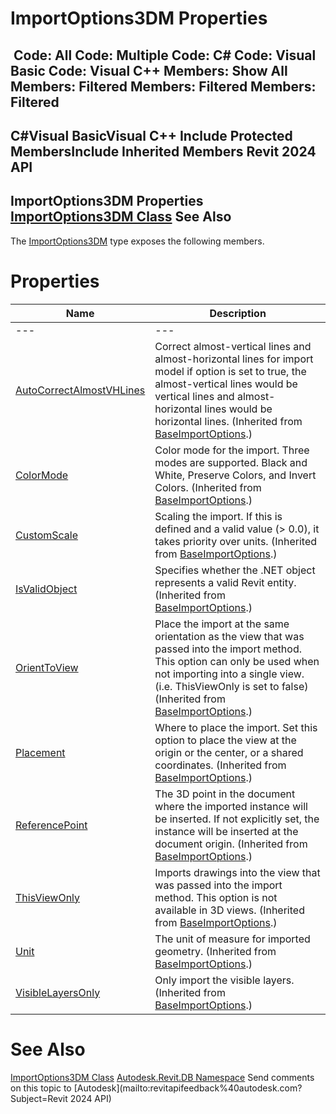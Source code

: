 # ImportOptions3DM Properties

﻿
 Code: All Code: Multiple Code: C# Code: Visual Basic Code: Visual C++  Members: Show All Members: Filtered Members: Filtered Members: Filtered   
---  
C#Visual BasicVisual C++
Include Protected MembersInclude Inherited Members
Revit 2024 API  
---  
ImportOptions3DM Properties  
[ImportOptions3DM Class](72310605-e939-bc8c-c790-642da4cc02cb.md "ImportOptions3DM Class") See Also  
---  
The [ImportOptions3DM](72310605-e939-bc8c-c790-642da4cc02cb.md "ImportOptions3DM Class") type exposes the following members.
# Properties
| Name | Description |
| --- | --- |
| --- | --- | --- |
| [AutoCorrectAlmostVHLines](9b06404d-6f5f-f982-7431-94e6dd42ea50.md "AutoCorrectAlmostVHLines Property") | Correct almost-vertical lines and almost-horizontal lines for import model if option is set to true, the almost-vertical lines would be vertical lines and almost-horizontal lines would be horizontal lines.  (Inherited from [BaseImportOptions](75898e94-cff4-fb64-c613-9596599444c4.md "BaseImportOptions Class").) |
| [ColorMode](eaa2af9c-97e4-ac51-32b1-b64c3d29168e.md "ColorMode Property") | Color mode for the import. Three modes are supported. Black and White, Preserve Colors, and Invert Colors.  (Inherited from [BaseImportOptions](75898e94-cff4-fb64-c613-9596599444c4.md "BaseImportOptions Class").) |
| [CustomScale](eca4b856-2186-5203-0503-d6151e795241.md "CustomScale Property") | Scaling the import. If this is defined and a valid value (> 0.0), it takes priority over units.  (Inherited from [BaseImportOptions](75898e94-cff4-fb64-c613-9596599444c4.md "BaseImportOptions Class").) |
| [IsValidObject](505ddddc-c6ee-8c1f-35b5-021ddb91a7ce.md "IsValidObject Property") | Specifies whether the .NET object represents a valid Revit entity.  (Inherited from [BaseImportOptions](75898e94-cff4-fb64-c613-9596599444c4.md "BaseImportOptions Class").) |
| [OrientToView](cf3aa697-26ed-422d-85f2-ec46f7abd5cf.md "OrientToView Property") | Place the import at the same orientation as the view that was passed into the import method. This option can only be used when not importing into a single view.(i.e. ThisViewOnly is set to false)  (Inherited from [BaseImportOptions](75898e94-cff4-fb64-c613-9596599444c4.md "BaseImportOptions Class").) |
| [Placement](944f0437-1dcf-9fe1-80a8-7eb13b963d1f.md "Placement Property") | Where to place the import. Set this option to place the view at the origin or the center, or a shared coordinates.  (Inherited from [BaseImportOptions](75898e94-cff4-fb64-c613-9596599444c4.md "BaseImportOptions Class").) |
| [ReferencePoint](deaf1d27-87a7-f330-f1ef-8eb3d212de32.md "ReferencePoint Property") | The 3D point in the document where the imported instance will be inserted. If not explicitly set, the instance will be inserted at the document origin.  (Inherited from [BaseImportOptions](75898e94-cff4-fb64-c613-9596599444c4.md "BaseImportOptions Class").) |
| [ThisViewOnly](99153f1b-01e3-441c-87ea-f2e08afaab0d.md "ThisViewOnly Property") | Imports drawings into the view that was passed into the import method. This option is not available in 3D views.  (Inherited from [BaseImportOptions](75898e94-cff4-fb64-c613-9596599444c4.md "BaseImportOptions Class").) |
| [Unit](bb0e0e8e-f5bc-e39c-13f5-e3cce98c7652.md "Unit Property") | The unit of measure for imported geometry.  (Inherited from [BaseImportOptions](75898e94-cff4-fb64-c613-9596599444c4.md "BaseImportOptions Class").) |
| [VisibleLayersOnly](63d17f7a-a3c2-7c3f-2f24-cdd553248fab.md "VisibleLayersOnly Property") | Only import the visible layers.  (Inherited from [BaseImportOptions](75898e94-cff4-fb64-c613-9596599444c4.md "BaseImportOptions Class").) |

# See Also
[ImportOptions3DM Class](72310605-e939-bc8c-c790-642da4cc02cb.md "ImportOptions3DM Class")
[Autodesk.Revit.DB Namespace](87546ba7-461b-c646-cbb1-2cb8f5bff8b2.md "Autodesk.Revit.DB Namespace")
Send comments on this topic to [Autodesk](mailto:revitapifeedback%40autodesk.com?Subject=Revit 2024 API)